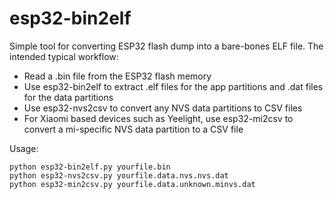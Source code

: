 # esp32-bin2elf
Simple tool for converting ESP32 flash dump into a bare-bones ELF file.
The intended typical workflow:
- Read a .bin file from the ESP32 flash memory
- Use esp32-bin2elf to extract .elf files for the app partitions and .dat files for the data partitions
- Use esp32-nvs2csv to convert any NVS data partitions to CSV files
- For Xiaomi based devices such as Yeelight, use esp32-mi2csv to convert a mi-specific NVS data partition to a CSV file

Usage:

    python esp32-bin2elf.py yourfile.bin
    python esp32-nvs2csv.py yourfile.data.nvs.nvs.dat
    python esp32-min2csv.py yourfile.data.unknown.minvs.dat
